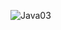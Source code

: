 ![Java03](https://github.com/GGbrie/Examen_Final/assets/106721167/e78db278-3ee5-4f67-a47b-cf46f4433504)
